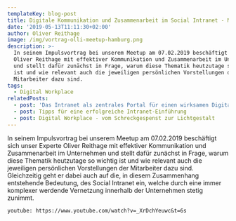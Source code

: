 ```yaml
---
templateKey: blog-post
title: Digitale Kommunikation und Zusammenarbeit im Social Intranet - Meetup Dresden
date: '2019-05-13T11:11:30+02:00'
author: Oliver Reithage
image: /img/vortrag-olli-meetup-hamburg.png
description: >-
  In seinem Impulsvortrag bei unserem Meetup am 07.02.2019 beschäftigt sich
  Oliver Reithage mit effektiver Kommunikation und Zusammenarbeit im Unternehmen
  und stellt dafür zunächst in Frage, warum diese Thematik heutzutage so wichtig
  ist und wie relevant auch die jeweiligen persönlichen Vorstellungen der
  Mitarbeiter dazu sind.
tags:
  - Digital Workplace
relatedPosts:
  - post: 'Das Intranet als zentrales Portal für einen wirksamen Digital Workplace '
  - post: Tipps für eine erfolgreiche Intranet-Einführung
  - post: Digital Workplace - vom Schreckgespenst zur Lichtgestalt
---
```

In seinem Impulsvortrag bei unserem Meetup am 07.02.2019 beschäftigt sich unser Experte Oliver Reithage mit effektiver Kommunikation und Zusammenarbeit im Unternehmen und stellt dafür zunächst in Frage, warum diese Thematik heutzutage so wichtig ist und wie relevant auch die jeweiligen persönlichen Vorstellungen der Mitarbeiter dazu sind. Gleichzeitig geht er dabei auch auf die, in diesem Zusammenhang entstehende Bedeutung, des Social Intranet ein, welche durch eine immer komplexer werdende Vernetzung innerhalb der Unternehmen stetig zunimmt.

`youtube: https://www.youtube.com/watch?v=_XrDchYeuwc&t=6s`
